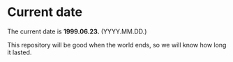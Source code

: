 # Current date

The current date is **1999.06.23.** (YYYY.MM.DD.)

This repository will be good when the world ends, so we will know how long it lasted.
